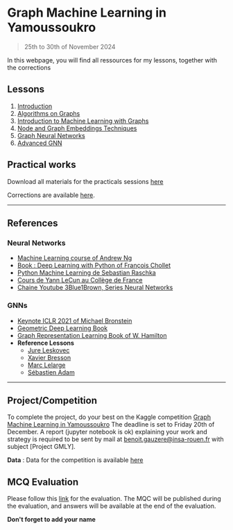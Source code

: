 # Graph Machine Learning in Yamoussoukro 
> 25th to 30th of November 2024

In this webpage, you will find all ressources for my lessons, together with the
corrections

## Lessons

1. [Introduction](/gml/1_introduction_to_graphs.html)
2. [Algorithms on Graphs](/gml/2_Algorithms_on_graphs.html)
3. [Introduction to Machine Learning with
  Graphs](/gml/3_Intro_ML_on_Graphs.html)
4. [Node and Graph Embeddings Techniques](/gml/4_Graph_Embedding.html)
5. [Graph Neural Networks](/gml/5_GNN.pdf)
6. [Advanced GNN](/gml/6_Advanced_GNN.html)

## Practical works

Download all materials for the practicals sessions [here](/gml/practical.zip)

Corrections are available [here](/gml/corrections.zip). 

---

## References 
### Neural Networks
* [Machine Learning course of Andrew
  Ng](https://www.youtube.com/playlist?list=PLoROMvodv4rMiGQp3WXShtMGgzqpfVfbU)
*   [Book : Deep Learning with
   Python of François Chollet](https://www.manning.com/books/deep-learning-with-python)
* [Python Machine Learning de Sebastian
  Raschka](https://www.packtpub.com/en-us/product/python-machine-learning-9781789955750) 
* [Cours de Yann LeCun au Collège de
    France](https://www.college-de-france.fr/fr/chaire/yann-lecun-informatique-et-sciences-numeriques-chaire-annuelle/events)
* [Chaine Youtube 3Blue1Brown, Series Neural
  Networks](https://www.3blue1brown.com/topics/neural-networks)
  
### GNNs
* [Keynote ICLR 2021 of Michael
  Bronstein](https://www.youtube.com/watch?v=w6Pw4MOzMuo)
 * [Geometric Deep Learning Book](https://geometricdeeplearning.com/book/)
 * [Graph Representation Learning Book of
   W. Hamilton](https://www.cs.mcgill.ca/~wlh/grl_book/)
* **Reference Lessons**
	* [Jure Leskovec](http://web.stanford.edu/class/cs224w/)
   * [Xavier Bresson](https://github.com/xbresson/GML2023)
   * [Marc Lelarge](https://dataflowr.github.io/website/)
   * [Sébastien Adam](https://universitice.univ-rouen.fr/course/view.php?id=8224)

---

## Project/Competition

To complete the project, do your best on the Kaggle competition [Graph Machine
Learning in
Yamoussoukro](https://www.kaggle.com/t/0ea1ce3977c54b3eb0d6d1983fa600a7)
The deadline is set to Friday 20th of December. A report (jupyter notebook is
ok) explaining your work and strategy is required to be sent by mail at
benoit.gauzere@insa-rouen.fr with subject [Project GMLY].

**Data** : Data for the competition is available [here](/gml/data.zip)

## MCQ Evaluation

Please follow this
[link](https://app.wooclap.com/GYQATJ/questionnaires/674742c8253a82b1a4577121)
for the evaluation. The MQC will be published during the evaluation, and answers
will be available at the end of the evaluation.

**Don't forget to add your name**

